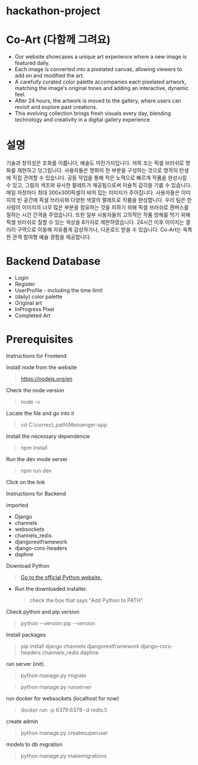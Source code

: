 ﻿# hackathon-project

# Co-Art (다함께 그려요)

- Our website showcases a unique art experience where a new image is featured daily.
- Each image is converted into a pixelated canvas, allowing viewers to add on and modified the art.
- A carefully curated color palette accompanies each pixelated artwork, matching the image's original tones and adding an interactive, dynamic feel.
- After 24 hours, the artwork is moved to the gallery, where users can revisit and explore past creations.
- This evolving collection brings fresh visuals every day, blending technology and creativity in a digital gallery experience.

# 설명
 기술과 창의성은 조화를 이룹니다, 예술도 마찬가지입니다. 저희 조는 픽셀 브러쉬로 명화를 재현하고 덧그립니다. 사용자들은 명화의 한 부분을 구성하는 것으로 명작의 탄생에 직접 관여할 수 있습니다. 공동 작업을 통해 적은 노력으로 빠르게 작품을 완성시킬 수 있고, 그림의 색조와 유사한 팔레트가 제공됨으로써 미술적 감각을 기를 수 있습니다.
 매일 자정마다 최대 300x300픽셀이 비어 있는 이미지가 주어집니다. 사용자들은 이미지의 빈 공간에 픽셀 브러쉬와 다양한 색깔의 팔레트로 작품을 완성합니다. 우리 팀은 한 사람이 이미지의 너무 많은 부분을 점유하는 것을 피하기 위해 픽셀 브러쉬로 캔버스를 칠하는  시간 간격을 주었습니다. 또한 일부 사용자들의 고의적인 작품 방해를 막기 위해 픽셀 브러쉬로 칠할 수 있는 색상을 8가지로 제한하였습니다.  24시간 이후 이미지는 갤러리 구역으로 이동해 자유롭게 감상하거나, 다운로드 받을 수 있습니다.  Co-Art는 독특한 관객 참여형 예술 경험을 제공합니다.
 

# Backend Database

- Login
- Register
- UserProfile - including the time limit
- (daily) color palette
- Original art
- InProgress Pixel
- Completed Art

# Prerequisites

Instructions for Frontend

Install node from the website

> https://nodejs.org/en

Check the node version

> node -v

Locate the file and go into it

> cd C:\correct_path\Messenger-app

Install the necessary dependencie

> npm install

Run the dev mode server

> npm run dev

Click on the link

Instructions for Backend

imported

- Django
- channels
- websockets
- channels_redis
- djangorestframework
- django-cors-headers
- daphne

Download Python

> [Go to the official Python website.](https://www.python.org/downloads/)

- Run the downloaded installer.
  > check the box that says "Add Python to PATH"

Check python and pip version

> python --version
> pip --version

Install packages

> pip install django channels djangorestframework django-cors-headers channels_redis daphne

run server (init)

> python manage.py migrate

> python manage.py runserver

run docker for websockets (localhost for now)

> docker run -p 6379:6379 -d redis:5

create admin

> python manage.py createsuperuser

models to db migration

> python manage.py makemigrations

